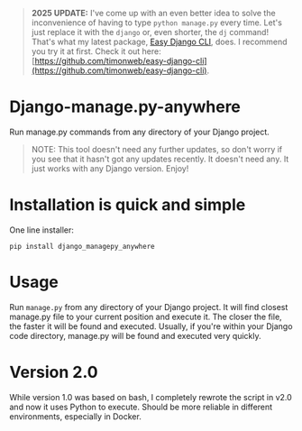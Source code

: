 > **2025 UPDATE:** I've come up with an even better idea to solve the inconvenience of having to type `python manage.py` every time. Let's just replace it with the `django` or, even shorter, the `dj` command! That's what my latest package, [Easy Django CLI](https://github.com/timonweb/easy-django-cli), does. I recommend you try it at first. Check it out here: [https://github.com/timonweb/easy-django-cli](https://github.com/timonweb/easy-django-cli).

# Django-manage.py-anywhere
Run manage.py commands from any directory of your Django project.

> NOTE: This tool doesn't need any further updates, so don't worry if you see that it hasn't got any updates recently. It doesn't need any. It just works with any Django version. Enjoy!

# Installation is quick and simple
One line installer:   
```
pip install django_managepy_anywhere
```

# Usage
Run ```manage.py``` from any directory of your Django project. It will find closest manage.py file to your current position and execute it. 
The closer the file, the faster it will be found and executed. Usually, if you're within your Django code directory, manage.py will be found and executed very quickly.

# Version 2.0
While version 1.0 was based on bash, I completely rewrote the script in v2.0 and now it uses Python to execute. Should be more reliable in different environments, especially in
Docker.
